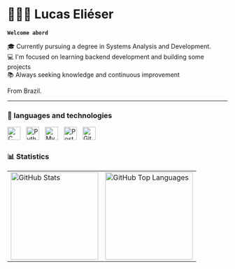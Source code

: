 # 👩🏻‍💻 Lucas Eliéser

**`Welcome abord`**

🎓 Currently pursuing a degree in Systems Analysis and Development.  
💻 I'm focused on learning backend development and building some projects  
📚 Always seeking knowledge and continuous improvement

From Brazil.

--------

### 🤖 languages and technologies
<img 
    align="left" 
    alt="C" 
    title="C" 
    width="30px" 
    style="padding-right: 10px;" 
    src="https://cdn.jsdelivr.net/gh/devicons/devicon@latest/icons/c/c-original.svg" 
/>
<img 
    align="left" 
    alt="Python" 
    title="Python" 
    width="30px" 
    style="padding-right: 10px;" 
    src="https://cdn.jsdelivr.net/gh/devicons/devicon@latest/icons/python/python-original.svg" 
/>
<img 
    align="left" 
    alt="MySQL" 
    title="MySQL" 
    width="30px" 
    style="padding-right: 10px;" 
    src="https://cdn.jsdelivr.net/gh/devicons/devicon@latest/icons/mysql/mysql-original.svg" 
/>
<img 
    align="left" 
    alt="PostgreSQL" 
    title="PostgreSQL" 
    width="30px" 
    style="padding-right: 10px;" 
    src="https://cdn.jsdelivr.net/gh/devicons/devicon@latest/icons/postgresql/postgresql-original.svg" 
/>
<img 
    align="left" 
    alt="Git" 
    title="Git" 
    width="30px" 
    style="padding-right: 10px;" 
    src="https://cdn.jsdelivr.net/gh/devicons/devicon@latest/icons/git/git-original.svg" 
/>

<br/>
<br/>

### 📊 Statistics

<table>
  <tr>
    <td>
      <img 
        alt="GitHub Stats" 
        height="200" 
        src="https://github-readme-stats.vercel.app/api?username=LucasElieser&show_icons=true&theme=tokyonight&include_all_commits=true&locale=en" 
      />
    </td>
    <td>
      <img 
        alt="GitHub Top Languages" 
        height="200" 
        src="https://github-readme-stats.vercel.app/api/top-langs/?username=LucasElieser&theme=tokyonight&layout=compact&custom_title=Technologies&langs_count=9" 
      />
    </td>
  </tr>
</table>
